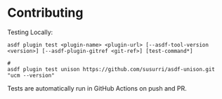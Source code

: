 # Contributing

Testing Locally:

```shell
asdf plugin test <plugin-name> <plugin-url> [--asdf-tool-version <version>] [--asdf-plugin-gitref <git-ref>] [test-command*]

#
asdf plugin test unison https://github.com/susurri/asdf-unison.git "ucm --version"
```

Tests are automatically run in GitHub Actions on push and PR.
